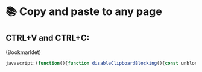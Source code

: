 # 📚 Copy and paste to any page

## CTRL+V and CTRL+C:
(Bookmarklet)
```js
javascript:(function(){function disableClipboardBlocking(){const unblockEvent=(e)=>{e.stopImmediatePropagation();return true;};document.addEventListener("copy",unblockEvent,true);document.addEventListener("cut",unblockEvent,true);document.addEventListener("paste",unblockEvent,true);alert("Bloqueio desativado!");}disableClipboardBlocking();})();
```
